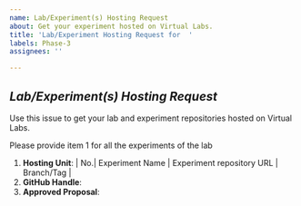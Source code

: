 ```yaml
---
name: Lab/Experiment(s) Hosting Request
about: Get your experiment hosted on Virtual Labs.
title: 'Lab/Experiment Hosting Request for  '
labels: Phase-3
assignees: ''

---
```


## *Lab/Experiment(s) Hosting Request*
Use this issue to get your lab and experiment repositories hosted on Virtual Labs.

Please provide item 1 for all the experiments of the lab

1. **Hosting Unit**: <!-- repositories must be public -->
| No.| Experiment Name | Experiment repository URL | Branch/Tag |
2. **GitHub Handle**:<!--GitHub handle of the developer -->
3. **Approved Proposal**:<!--Please attach the PDF of the Approved Proposal  to this issue -->

